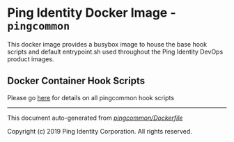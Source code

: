 
# Ping Identity Docker Image - `pingcommon`

This docker image provides a busybox image to house the base hook scripts
and default entrypoint.sh used throughout the Ping Identity DevOps product images.  


## Docker Container Hook Scripts
Please go [here](hooks/README.md) for details on all pingcommon hook scripts

---
This document auto-generated from _[pingcommon/Dockerfile](https://github.com/pingidentity/pingidentity-docker-builds/blob/master/pingcommon/Dockerfile)_

Copyright (c)  2019 Ping Identity Corporation. All rights reserved.

